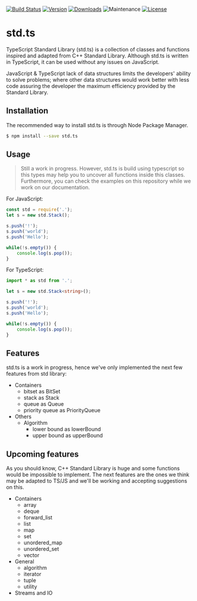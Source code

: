 [![Build Status][build-image]][build-url]
[![Version][npm-image]][npm-url]
[![Downloads][npm-downloads-image]][npm-url]
![Maintenance][maintain-image]
[![License][license-image]][license-url]
# std.ts

TypeScript Standard Library (std.ts) is a collection of classes and functions
inspired and adapted from C++ Standard Library. Although std.ts is written in
TypeScript, it can be used without any issues on JavaScript.

JavaScript & TypeScript lack of data structures limits the developers' ability
to solve problems; where other data structures would work better with less code
assuring the developer the maximum efficiency provided by the Standard Library.

## Installation
The recommended way to install std.ts is through Node Package Manager.
```bash
$ npm install --save std.ts 
```

## Usage
> Still a work in progress. However, std.ts is build using typescript so this 
types may help you to uncover all functions inside this classes.
Furthermore, you can check the examples on this repository while we work on 
our documentation.

For JavaScript:
```javascript
const std = require('.');
let s = new std.Stack();

s.push('!');
s.push('world');
s.push('Hello');

while(!s.empty()) {
    console.log(s.pop());
}
```

For TypeScript:
```typescript
import * as std from '.';

let s = new std.Stack<string>();

s.push('!');
s.push('world');
s.push('Hello');

while(!s.empty()) {
    console.log(s.pop());
}
```

## Features
std.ts is a work in progress, hence we've only implemented the next few 
features from std library:
* Containers
    * bitset as BitSet
    * stack as Stack
    * queue as Queue
    * priority queue as PriorityQueue
* Others
    * Algorithm
        * lower bound as lowerBound
        * upper bound as upperBound

## Upcoming features
As you should know, C++ Standard Library is huge and some functions would be 
impossible to implement. The next features are the ones we think may be 
adapted to TS/JS and we'll be working and accepting suggestions on this.
* Containers
    * array
    * deque
    * forward_list
    * list
    * map
    * set
    * unordered_map
    * unordered_set
    * vector
* General
    * algorithm
    * iterator
    * tuple
    * utility
* Streams and IO

[npm-image]: https://img.shields.io/npm/v/std.ts.svg
[npm-downloads-image]: https://img.shields.io/npm/dm/std.ts.svg
[npm-url]: https://www.npmjs.com/package/std.ts

[build-image]: https://img.shields.io/travis/tslovers/std.ts.svg
[build-url]: https://travis-ci.org/trslovers/std.ts

[license-image]: https://img.shields.io/github/license/tslovers/std.ts.svg
[license-url]: https://github.com/tslovers/std.ts/blob/master/LICENSE

[maintain-image]: https://img.shields.io/maintenance/yes/2018.svg
